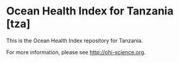 # Ocean Health Index for Tanzania [tza]

This is the Ocean Health Index repository for Tanzania. 

For more information, please see http://ohi-science.org.

